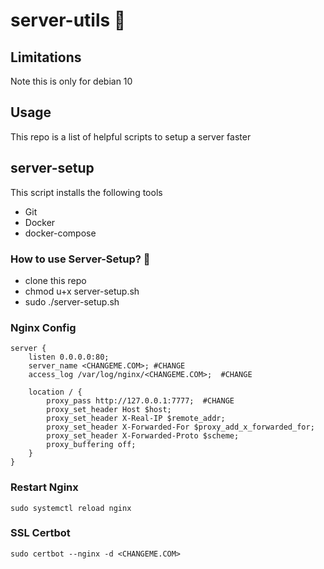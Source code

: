 # server-utils :rocket:

## Limitations 
Note this is only for debian 10

## Usage 
This repo is a list of helpful scripts to setup a server faster 

## server-setup 
This script installs the following tools
* Git
* Docker
* docker-compose 

### How to use Server-Setup? :raising_hand:
* clone this repo 
* chmod u+x server-setup.sh
* sudo ./server-setup.sh

### Nginx Config

```
server {
    listen 0.0.0.0:80;
    server_name <CHANGEME.COM>; #CHANGE
    access_log /var/log/nginx/<CHANGEME.COM>;  #CHANGE

    location / {
        proxy_pass http://127.0.0.1:7777;  #CHANGE
        proxy_set_header Host $host;
        proxy_set_header X-Real-IP $remote_addr;
        proxy_set_header X-Forwarded-For $proxy_add_x_forwarded_for;
        proxy_set_header X-Forwarded-Proto $scheme;
        proxy_buffering off;
    }
}

```


### Restart Nginx 
```
sudo systemctl reload nginx

```

### SSL Certbot 
```
sudo certbot --nginx -d <CHANGEME.COM>
```

